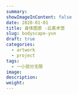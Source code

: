 ```yaml
---
summary:
showImageInContent: false
date: 2020-01-01
title: 身体图景 -云美术馆
slug: bodyscape-yun
draft: true
categories:
  - artwork
  - project
tags:
  - 一小部分无限
image:
description:
weight:
---
```

